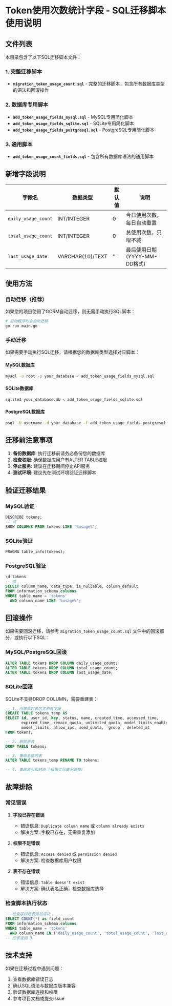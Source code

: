 # Token使用次数统计字段 - SQL迁移脚本使用说明

## 文件列表

本目录包含了以下SQL迁移脚本文件：

### 1. 完整迁移脚本
- **`migration_token_usage_count.sql`** - 完整的迁移脚本，包含所有数据库类型的语法和回滚操作

### 2. 数据库专用脚本
- **`add_token_usage_fields_mysql.sql`** - MySQL专用简化脚本
- **`add_token_usage_fields_sqlite.sql`** - SQLite专用简化脚本  
- **`add_token_usage_fields_postgresql.sql`** - PostgreSQL专用简化脚本

### 3. 通用脚本
- **`add_token_usage_count_fields.sql`** - 包含所有数据库语法的通用脚本

## 新增字段说明

| 字段名 | 数据类型 | 默认值 | 说明 |
|--------|----------|--------|------|
| `daily_usage_count` | INT/INTEGER | 0 | 今日使用次数，每日自动重置 |
| `total_usage_count` | INT/INTEGER | 0 | 总使用次数，只增不减 |
| `last_usage_date` | VARCHAR(10)/TEXT | '' | 最后使用日期(YYYY-MM-DD格式) |

## 使用方法

### 自动迁移（推荐）
如果您的项目使用了GORM自动迁移，则无需手动执行SQL脚本：
```bash
# 启动程序时会自动迁移
go run main.go
```

### 手动迁移
如果需要手动执行SQL迁移，请根据您的数据库类型选择对应脚本：

#### MySQL数据库
```bash
mysql -u root -p your_database < add_token_usage_fields_mysql.sql
```

#### SQLite数据库  
```bash
sqlite3 your_database.db < add_token_usage_fields_sqlite.sql
```

#### PostgreSQL数据库
```bash
psql -U username -d your_database -f add_token_usage_fields_postgresql.sql
```

## 迁移前注意事项

1. **备份数据库**: 执行迁移前请务必备份您的数据库
2. **检查权限**: 确保数据库用户有ALTER TABLE权限
3. **停止服务**: 建议在迁移期间停止API服务
4. **测试环境**: 建议先在测试环境验证迁移脚本

## 验证迁移结果

### MySQL验证
```sql
DESCRIBE tokens;
-- 或
SHOW COLUMNS FROM tokens LIKE '%usage%';
```

### SQLite验证  
```sql
PRAGMA table_info(tokens);
```

### PostgreSQL验证
```sql
\d tokens
-- 或
SELECT column_name, data_type, is_nullable, column_default 
FROM information_schema.columns 
WHERE table_name = 'tokens' 
  AND column_name LIKE '%usage%';
```

## 回滚操作

如果需要回滚迁移，请参考 `migration_token_usage_count.sql` 文件中的回滚部分，或执行以下SQL：

### MySQL/PostgreSQL回滚
```sql
ALTER TABLE tokens DROP COLUMN daily_usage_count;
ALTER TABLE tokens DROP COLUMN total_usage_count;  
ALTER TABLE tokens DROP COLUMN last_usage_date;
```

### SQLite回滚
SQLite不支持DROP COLUMN，需要重建表：
```sql
-- 1. 创建临时表包含原有字段
CREATE TABLE tokens_temp AS 
SELECT id, user_id, key, status, name, created_time, accessed_time, 
       expired_time, remain_quota, unlimited_quota, model_limits_enabled, 
       model_limits, allow_ips, used_quota, `group`, deleted_at 
FROM tokens;

-- 2. 删除原表
DROP TABLE tokens;

-- 3. 重命名临时表
ALTER TABLE tokens_temp RENAME TO tokens;

-- 4. 重建索引和约束 (根据实际情况调整)
```

## 故障排除

### 常见错误

1. **字段已存在错误**
   - 错误信息: `Duplicate column name` 或 `column already exists`
   - 解决方案: 字段已存在，无需重复添加

2. **权限不足错误**
   - 错误信息: `Access denied` 或 `permission denied`
   - 解决方案: 检查数据库用户权限

3. **表不存在错误**
   - 错误信息: `Table doesn't exist`
   - 解决方案: 确认表名正确，检查数据库选择

### 检查脚本执行状态
```sql
-- 检查字段是否添加成功
SELECT COUNT(*) as field_count
FROM information_schema.columns 
WHERE table_name = 'tokens' 
  AND column_name IN ('daily_usage_count', 'total_usage_count', 'last_usage_date');
-- 应该返回 3
```

## 技术支持

如果在迁移过程中遇到问题：
1. 查看数据库错误日志
2. 确认SQL语法与数据库版本兼容
3. 验证数据库连接和权限
4. 参考项目文档或提交issue